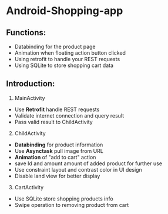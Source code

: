 # Android-Shopping-app

## Functions:
* Databinding for the product page
* Animation when floating action button clicked 
* Using retrofit to handle your REST requests 
* Using SQLite to store shopping cart data


## Introduction:
1. MainActivity
  * Use **Retrofit** handle REST requests
  * Validate internet connection and query result
  * Pass valid result to ChildActivity
  
2. ChildActivity
  * **Databinding** for product information
  * Use **Asynctask** pull image from URL
  * **Animation** of "add to cart" action
  * save Id and amount amount of added product for further use
  * Use constraint layout and contrast color in UI design
  * Disable land view for better display
  
3. CartActivity
  * Use SQLite store shopping products info
  * Swipe operation to removing product from cart
